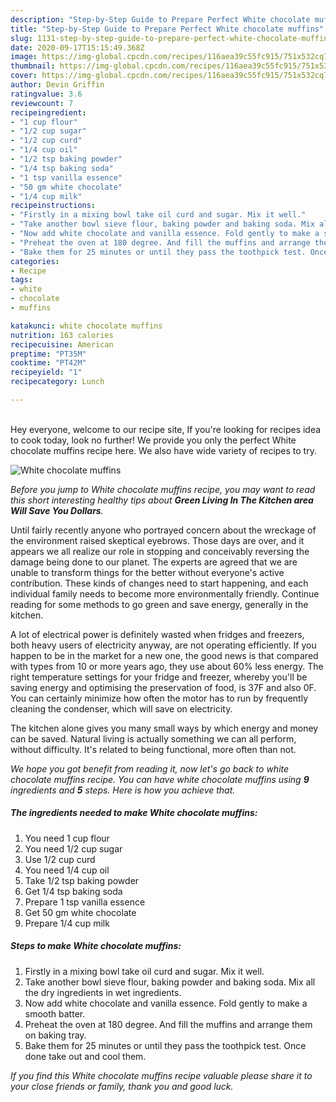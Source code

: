 ```yaml
---
description: "Step-by-Step Guide to Prepare Perfect White chocolate muffins"
title: "Step-by-Step Guide to Prepare Perfect White chocolate muffins"
slug: 1131-step-by-step-guide-to-prepare-perfect-white-chocolate-muffins
date: 2020-09-17T15:15:49.368Z
image: https://img-global.cpcdn.com/recipes/116aea39c55fc915/751x532cq70/white-chocolate-muffins-recipe-main-photo.jpg
thumbnail: https://img-global.cpcdn.com/recipes/116aea39c55fc915/751x532cq70/white-chocolate-muffins-recipe-main-photo.jpg
cover: https://img-global.cpcdn.com/recipes/116aea39c55fc915/751x532cq70/white-chocolate-muffins-recipe-main-photo.jpg
author: Devin Griffin
ratingvalue: 3.6
reviewcount: 7
recipeingredient:
- "1 cup flour"
- "1/2 cup sugar"
- "1/2 cup curd"
- "1/4 cup oil"
- "1/2 tsp baking powder"
- "1/4 tsp baking soda"
- "1 tsp vanilla essence"
- "50 gm white chocolate"
- "1/4 cup milk"
recipeinstructions:
- "Firstly in a mixing bowl take oil curd and sugar. Mix it well."
- "Take another bowl sieve flour, baking powder and baking soda. Mix all the dry ingredients in wet ingredients."
- "Now add white chocolate and vanilla essence. Fold gently to make a smooth batter."
- "Preheat the oven at 180 degree. And fill the muffins and arrange them on baking tray."
- "Bake them for 25 minutes or until they pass the toothpick test. Once done take out and cool them."
categories:
- Recipe
tags:
- white
- chocolate
- muffins

katakunci: white chocolate muffins 
nutrition: 163 calories
recipecuisine: American
preptime: "PT35M"
cooktime: "PT42M"
recipeyield: "1"
recipecategory: Lunch

---
```

<br>
Hey everyone, welcome to our recipe site, If you're looking for recipes idea to cook today, look no further! We provide you only the perfect White chocolate muffins recipe here. We also have wide variety of recipes to try.
<br>


![White chocolate muffins](https://img-global.cpcdn.com/recipes/116aea39c55fc915/751x532cq70/white-chocolate-muffins-recipe-main-photo.jpg)

<i>Before you jump to White chocolate muffins recipe, you may want to read this short interesting healthy tips about 
<strong>Green Living In The Kitchen area Will Save You Dollars</strong>.</i>
</br>

Until fairly recently anyone who portrayed concern about the wreckage of the environment raised skeptical eyebrows. Those days are over, and it appears we all realize our role in stopping and conceivably reversing the damage being done to our planet. The experts are agreed that we are unable to transform things for the better without everyone's active contribution. These kinds of changes need to start happening, and each individual family needs to become more environmentally friendly. Continue reading for some methods to go green and save energy, generally in the kitchen.

A lot of electrical power is definitely wasted when fridges and freezers, both heavy users of electricity anyway, are not operating efficiently. If you happen to be in the market for a new one, the good news is that compared with types from 10 or more years ago, they use about 60% less energy. The right temperature settings for your fridge and freezer, whereby you'll be saving energy and optimising the preservation of food, is 37F and also 0F. You can certainly minimize how often the motor has to run by frequently cleaning the condenser, which will save on electricity.

The kitchen alone gives you many small ways by which energy and money can be saved. Natural living is actually something we can all perform, without difficulty. It's related to being functional, more often than not.


<i>We hope you got benefit from reading it, now let's go back to white chocolate muffins recipe. You can have white chocolate muffins using <strong>9</strong> ingredients and <strong>5</strong> steps. Here is how you achieve that.
</i>

##### The ingredients needed to make White chocolate muffins:

1. You need 1 cup flour
1. You need 1/2 cup sugar
1. Use 1/2 cup curd
1. You need 1/4 cup oil
1. Take 1/2 tsp baking powder
1. Get 1/4 tsp baking soda
1. Prepare 1 tsp vanilla essence
1. Get 50 gm white chocolate
1. Prepare 1/4 cup milk


##### Steps to make White chocolate muffins:

1. Firstly in a mixing bowl take oil curd and sugar. Mix it well.
1. Take another bowl sieve flour, baking powder and baking soda. Mix all the dry ingredients in wet ingredients.
1. Now add white chocolate and vanilla essence. Fold gently to make a smooth batter.
1. Preheat the oven at 180 degree. And fill the muffins and arrange them on baking tray.
1. Bake them for 25 minutes or until they pass the toothpick test. Once done take out and cool them.


<i>If you find this White chocolate muffins recipe valuable please share it to your close friends or family, thank you and good luck.</i>
